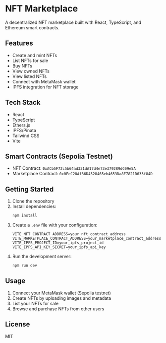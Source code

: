 # NFT Marketplace

A decentralized NFT marketplace built with React, TypeScript, and Ethereum smart contracts.

## Features

- Create and mint NFTs
- List NFTs for sale
- Buy NFTs
- View owned NFTs
- View listed NFTs
- Connect with MetaMask wallet
- IPFS integration for NFT storage

## Tech Stack

- React
- TypeScript
- Ethers.js
- IPFS/Pinata
- Tailwind CSS
- Vite

## Smart Contracts (Sepolia Testnet)

- NFT Contract: `0xACb5F72c5b64ad331dA17d4e73e379289dC09e5A`
- Marketplace Contract: `0x0FcC28Af36D4528465eb4653Da8F7821D633f84D`

## Getting Started

1. Clone the repository
2. Install dependencies:
   ```bash
   npm install
   ```
3. Create a `.env` file with your configuration:
   ```
   VITE_NFT_CONTRACT_ADDRESS=your_nft_contract_address
   VITE_MARKETPLACE_CONTRACT_ADDRESS=your_marketplace_contract_address
   VITE_IPFS_PROJECT_ID=your_ipfs_project_id
   VITE_IPFS_API_KEY_SECRET=your_ipfs_api_key
   ```
4. Run the development server:
   ```bash
   npm run dev
   ```

## Usage

1. Connect your MetaMask wallet (Sepolia testnet)
2. Create NFTs by uploading images and metadata
3. List your NFTs for sale
4. Browse and purchase NFTs from other users

## License

MIT
